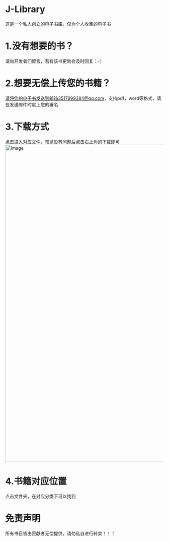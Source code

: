 # J-Library
这是一个私人创立的电子书库，仅为个人收集的电子书
# 1.没有想要的书？
请向开发者们留言，若有该书更新会及时回复：-）
# 2.想要无偿上传您的书籍？
请将您的电子书发送到邮箱3517999384@qq.com，支持pdf，word等格式，请在发送邮件时献上您的署名
# 3.下载方式
点击进入对应文件，预览没有问题后点击右上角的下载即可
<img width="1007" alt="image" src="https://github.com/user-attachments/assets/c951d095-be82-46ac-a46e-3c481ca6570a" />
# 4.书籍对应位置
点击文件夹，在对应分类下可以找到
# 免责声明
所有书目皆由贡献者无偿提供，请勿私自进行转卖！！！

